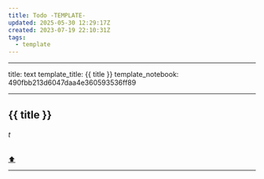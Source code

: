 ```yaml
---
title: Todo -TEMPLATE-
updated: 2025-05-30 12:29:17Z
created: 2023-07-19 22:10:31Z
tags:
  - template
---
```


---
title: text
template_title: {{ title }}
template_notebook: 490fbb213d6047daa4e360593536ff89

---
## {{ title }}
###### t

[⬆️](#t)
***
<br>